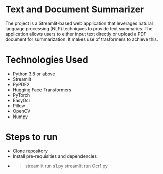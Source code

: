 
# Text and Document Summarizer 
The project is a Streamlit-based web application that leverages natural language processing (NLP) techniques to provide text summaries. The application allows users to either input text directly or upload a PDF document for summarization. It makes use of trasformers to achieve this.

# Technologies Used
* Python 3.8 or above
* Streamlit
* PyPDF2
* Hugging Face Transformers
* PyTorch
* EasyOcr
* Pillow
* OpenCV
* Numpy

# Steps to run
 * Clone repository
 * Install pre-requisities and dependencies
 * > streamlit run s1.py
   > streamlit run Ocr1.py




